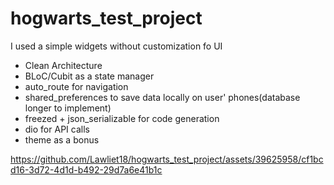 # hogwarts_test_project

I used a simple widgets without customization fo UI

- Clean Architecture
- BLoC/Cubit as a state manager
- auto_route for navigation
- shared_preferences to save data locally on user' phones(database longer to implement)
- freezed + json_serializable for code generation
- dio for API calls
- theme as a bonus

https://github.com/Lawliet18/hogwarts_test_project/assets/39625958/cf1bcd16-3d72-4d1d-b492-29d7a6e41b1c
